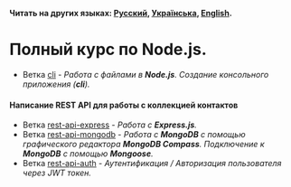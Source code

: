 **Читать на других языках: [Русский](README.md),
[Українська](README.ua.md), [English](README.en.md).**

# Полный курс по Node.js.

- Ветка [cli](https://github.com/YevhenChementsov/node-full-course/tree/cli) - *Работа с файлами в **Node.js**. Создание консольного приложения (**cli**).*
#### Написание **REST API** для работы с коллекцией контактов
- Ветка [rest-api-express](https://github.com/YevhenChementsov/node-full-course/tree/rest-api-express) - *Работа с **Express.js**.*
- Ветка [rest-api-mongodb](https://github.com/YevhenChementsov/node-full-course/tree/rest-api-mongodb) - *Работа с **MongoDB** с помощью графического редактора **MongoDB Compass**. Подключение к **MongoDB** с помощью **Mongoose**.*
- Ветка [rest-api-auth](https://github.com/YevhenChementsov/node-full-course/tree/rest-api-auth) - *Аутентификация / Авторизация пользователя через JWT токен.*